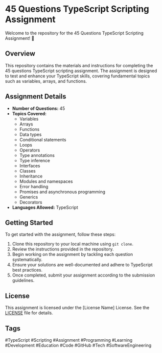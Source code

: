 # 45 Questions TypeScript Scripting Assignment

Welcome to the repository for the 45 Questions TypeScript Scripting Assignment! 🚀

## Overview

This repository contains the materials and instructions for completing the 45 questions TypeScript scripting assignment. The assignment is designed to test and enhance your TypeScript skills, covering fundamental topics such as variables, arrays, and functions.

## Assignment Details

- **Number of Questions:** 45
- **Topics Covered:** 
  - Variables
  - Arrays
  - Functions
  - Data types
  - Conditional statements
  - Loops
  - Operators
  - Type annotations
  - Type inference
  - Interfaces
  - Classes
  - Inheritance
  - Modules and namespaces
  - Error handling
  - Promises and asynchronous programming
  - Generics
  - Decorators
- **Languages Allowed:** TypeScript

## Getting Started

To get started with the assignment, follow these steps:

1. Clone this repository to your local machine using `git clone`.
2. Review the instructions provided in the repository.
3. Begin working on the assignment by tackling each question systematically.
4. Ensure your solutions are well-documented and adhere to TypeScript best practices.
5. Once completed, submit your assignment according to the submission guidelines.

## License

This assignment is licensed under the [License Name] License. See the [LICENSE](LICENSE) file for details.

## Tags

#TypeScript #Scripting #Assignment #Programming #Learning #Development #Education #Code #GitHub #Tech #SoftwareEngineering
